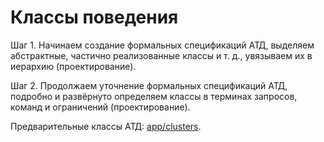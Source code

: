# Классы поведения

Шаг 1. Начинаем создание формальных спецификаций АТД, выделяем абстрактные, частично реализованные классы и т. д.,
увязываем их в иерархию (проектирование).

Шаг 2. Продолжаем уточнение формальных спецификаций АТД, подробно и развёрнуто определяем классы в терминах запросов,
команд и ограничений (проектирование).

Предварительные классы АТД: [app/clusters](app/clusters).
